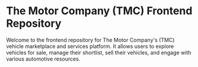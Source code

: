 # The Motor Company (TMC) Frontend Repository

Welcome to the frontend repository for The Motor Company's (TMC) vehicle marketplace and services platform. It allows users to explore vehicles for sale, manage their shortlist, sell their vehicles, and engage with various automotive resources.